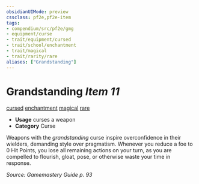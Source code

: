 ```yaml
---
obsidianUIMode: preview
cssclass: pf2e,pf2e-item
tags:
- compendium/src/pf2e/gmg
- equipment/curse
- trait/equipment/cursed
- trait/school/enchantment
- trait/magical
- trait/rarity/rare
aliases: ["Grandstanding"]
---
```

# Grandstanding *Item 11*  
[cursed](cursed-gmg.md)  [enchantment](enchantment.md)  [magical](magical.md)  [rare](rare.md)  

- **Usage** curses a weapon
- **Category** Curse

Weapons with the _grandstanding_ curse inspire overconfidence in their wielders, demanding style over pragmatism. Whenever you reduce a foe to 0 Hit Points, you lose all remaining actions on your turn, as you are compelled to flourish, gloat, pose, or otherwise waste your time in response.

*Source: Gamemastery Guide p. 93*